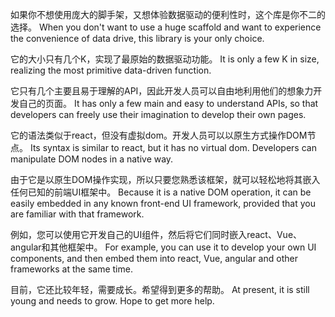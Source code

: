 如果你不想使用庞大的脚手架，又想体验数据驱动的便利性时，这个库是你不二的选择。
When you don't want to use a huge scaffold and want to experience the convenience of data drive, this library is your only choice.

它的大小只有几个K，实现了最原始的数据驱动功能。
It is only a few K in size, realizing the most primitive data-driven function.

它只有几个主要且易于理解的API，因此开发人员可以自由地利用他们的想象力开发自己的页面。
It has only a few main and easy to understand APIs, so that developers can freely use their imagination to develop their own pages.

它的语法类似于react，但没有虚拟dom。开发人员可以以原生方式操作DOM节点。
Its syntax is similar to react, but it has no virtual dom. Developers can manipulate DOM nodes in a native way.

由于它是以原生DOM操作实现，所以只要您熟悉该框架，就可以轻松地将其嵌入任何已知的前端UI框架中。
Because it is a native DOM operation, it can be easily embedded in any known front-end UI framework, provided that you are familiar with that framework.

例如，您可以使用它开发自己的UI组件，然后将它们同时嵌入react、Vue、angular和其他框架中。
For example, you can use it to develop your own UI components, and then embed them into react, Vue, angular and other frameworks at the same time.

目前，它还比较年轻，需要成长。希望得到更多的帮助。
At present, it is still young and needs to grow. Hope to get more help.